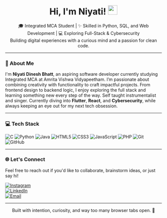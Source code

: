 <h1 align="center">Hi, I'm Niyati! <img src="https://emojis.slackmojis.com/emojis/images/1536351075/4594/blob-wave.gif" width="30"/></h1>
<p align="center">
  🎓 Integrated MCA Student | ✨ Skilled in Python, SQL, and Web Development | 💻 Exploring Full-Stack & Cybersecurity <br>
  Building digital experiences with a curious mind and a passion for clean code.
</p>

---

### 💫 About Me

I'm **Niyati Dinesh Bhatt**, an aspiring software developer currently studying Integrated MCA at Amrita Vishwa Vidyapeetham. I’m passionate about combining creativity with functionality to craft impactful projects. From frontend design to backend logic, I enjoy exploring the full stack and learning something new every step of the way.
Self taught instrumentalist and singer.
Currently diving into **Flutter**, **React**, and **Cybersecurity**, while always keeping an eye out for my next tech obsession.

---

### 💻 Tech Stack

![C](https://img.shields.io/badge/C-%2300599C.svg?&style=flat-square&logo=c&logoColor=white)
![Python](https://img.shields.io/badge/Python-3670A0?&style=flat-square&logo=python&logoColor=ffdd54)
![Java](https://img.shields.io/badge/Java-%23ED8B00.svg?&style=flat-square&logo=openjdk&logoColor=white)
![HTML5](https://img.shields.io/badge/HTML5-%23E34F26.svg?&style=flat-square&logo=html5&logoColor=white)
![CSS3](https://img.shields.io/badge/CSS3-%231572B6.svg?&style=flat-square&logo=css3&logoColor=white)
![JavaScript](https://img.shields.io/badge/JavaScript-%23F7DF1E.svg?&style=flat-square&logo=javascript&logoColor=black)
![PHP](https://img.shields.io/badge/PHP-%23777BB4.svg?&style=flat-square&logo=php&logoColor=white)
![Git](https://img.shields.io/badge/Git-%23F05033.svg?&style=flat-square&logo=git&logoColor=white)
![GitHub](https://img.shields.io/badge/GitHub-%23121011.svg?&style=flat-square&logo=github&logoColor=white)

---

### 🌐 Let's Connect

Feel free to reach out if you'd like to collaborate, brainstorm ideas, or just say hi!

[![Instagram](https://img.shields.io/badge/@niyati_d_bhatt-%23E4405F.svg?&style=for-the-badge&logo=Instagram&logoColor=white)](https://www.instagram.com/niyati_d_bhatt)  
[![LinkedIn](https://img.shields.io/badge/LinkedIn-%230077B5.svg?&style=for-the-badge&logo=linkedin&logoColor=white)](https://www.linkedin.com/in/niyati-dinesh-bhatt)  
[![Email](https://img.shields.io/badge/Gmail-D14836?style=for-the-badge&logo=gmail&logoColor=white)](mailto:niyati2dinesh@gmail.com)

<!--
<p align="center">
🚧 Currently grinding NeetCode’s DSA roadmap one problem a day! <br>
👉<a href="https://github.com/Niyati-Dinesh/Dsa-journey"> Check out my journey</a><br>
</p>-->

---
 <p align="center">
  Built with intention, curiosity, and way too many browser tabs open. 🌸
</p>
